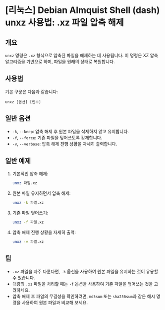 # [리눅스] Debian Almquist Shell (dash) unxz 사용법: .xz 파일 압축 해제

## 개요
`unxz` 명령은 `.xz` 형식으로 압축된 파일을 해제하는 데 사용됩니다. 이 명령은 XZ 압축 알고리즘을 기반으로 하며, 파일을 원래의 상태로 복원합니다.

## 사용법
기본 구문은 다음과 같습니다:
```
unxz [옵션] [인수]
```

## 일반 옵션
- `-k`, `--keep`: 압축 해제 후 원본 파일을 삭제하지 않고 유지합니다.
- `-f`, `--force`: 기존 파일을 덮어쓰도록 강제합니다.
- `-v`, `--verbose`: 압축 해제 진행 상황을 자세히 출력합니다.

## 일반 예제
1. 기본적인 압축 해제:
   ```bash
   unxz 파일.xz
   ```

2. 원본 파일 유지하면서 압축 해제:
   ```bash
   unxz -k 파일.xz
   ```

3. 기존 파일 덮어쓰기:
   ```bash
   unxz -f 파일.xz
   ```

4. 압축 해제 진행 상황을 자세히 출력:
   ```bash
   unxz -v 파일.xz
   ```

## 팁
- `.xz` 파일을 자주 다룬다면, `-k` 옵션을 사용하여 원본 파일을 유지하는 것이 유용할 수 있습니다.
- 대량의 `.xz` 파일을 처리할 때는 `-f` 옵션을 사용하여 기존 파일을 덮어쓰는 것을 고려하세요.
- 압축 해제 후 파일의 무결성을 확인하려면, `md5sum` 또는 `sha256sum`과 같은 해시 명령을 사용하여 원본 파일과 비교해 보세요.